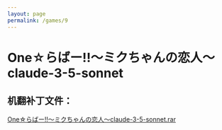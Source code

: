 ```yaml
---
layout: page
permalink: /games/9
---
```



# One☆らばー!!～ミクちゃんの恋人～claude-3-5-sonnet

## 机翻补丁文件：

[One☆らばー!!～ミクちゃんの恋人～claude-3-5-sonnet.rar](../resources/One%E2%98%86%E3%82%89%E3%81%B0%E3%83%BC%21%21%EF%BD%9E%E3%83%9F%E3%82%AF%E3%81%A1%E3%82%83%E3%82%93%E3%81%AE%E6%81%8B%E4%BA%BA%EF%BD%9Eclaude-3-5-sonnet.rar)

 

